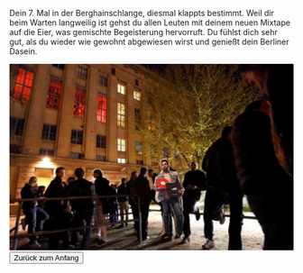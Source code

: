 Dein 7. Mal in der Berghainschlange, diesmal klappts bestimmt. Weil dir beim Warten langweilig ist gehst du allen Leuten mit deinem neuen Mixtape auf die Eier, was gemischte Begeisterung hervorruft. Du fühlst dich sehr gut, als du wieder wie gewohnt abgewiesen wirst und genießt dein Berliner Dasein.

<img src="img/berghain.jpg">

<a href="/">
<button>Zurück zum Anfang</button>
</a>